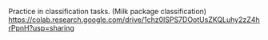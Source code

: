 Practice in classification tasks. (Milk package classification)
https://colab.research.google.com/drive/1chz0lSPS7DOotUsZKQLuhy2zZ4hrPpnH?usp=sharing
